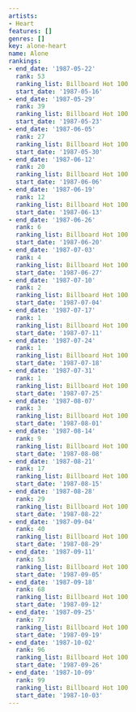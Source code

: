 ```yaml
---
artists:
- Heart
features: []
genres: []
key: alone-heart
name: Alone
rankings:
- end_date: '1987-05-22'
  rank: 53
  ranking_list: Billboard Hot 100
  start_date: '1987-05-16'
- end_date: '1987-05-29'
  rank: 39
  ranking_list: Billboard Hot 100
  start_date: '1987-05-23'
- end_date: '1987-06-05'
  rank: 27
  ranking_list: Billboard Hot 100
  start_date: '1987-05-30'
- end_date: '1987-06-12'
  rank: 20
  ranking_list: Billboard Hot 100
  start_date: '1987-06-06'
- end_date: '1987-06-19'
  rank: 12
  ranking_list: Billboard Hot 100
  start_date: '1987-06-13'
- end_date: '1987-06-26'
  rank: 6
  ranking_list: Billboard Hot 100
  start_date: '1987-06-20'
- end_date: '1987-07-03'
  rank: 4
  ranking_list: Billboard Hot 100
  start_date: '1987-06-27'
- end_date: '1987-07-10'
  rank: 2
  ranking_list: Billboard Hot 100
  start_date: '1987-07-04'
- end_date: '1987-07-17'
  rank: 1
  ranking_list: Billboard Hot 100
  start_date: '1987-07-11'
- end_date: '1987-07-24'
  rank: 1
  ranking_list: Billboard Hot 100
  start_date: '1987-07-18'
- end_date: '1987-07-31'
  rank: 1
  ranking_list: Billboard Hot 100
  start_date: '1987-07-25'
- end_date: '1987-08-07'
  rank: 3
  ranking_list: Billboard Hot 100
  start_date: '1987-08-01'
- end_date: '1987-08-14'
  rank: 9
  ranking_list: Billboard Hot 100
  start_date: '1987-08-08'
- end_date: '1987-08-21'
  rank: 17
  ranking_list: Billboard Hot 100
  start_date: '1987-08-15'
- end_date: '1987-08-28'
  rank: 29
  ranking_list: Billboard Hot 100
  start_date: '1987-08-22'
- end_date: '1987-09-04'
  rank: 40
  ranking_list: Billboard Hot 100
  start_date: '1987-08-29'
- end_date: '1987-09-11'
  rank: 53
  ranking_list: Billboard Hot 100
  start_date: '1987-09-05'
- end_date: '1987-09-18'
  rank: 68
  ranking_list: Billboard Hot 100
  start_date: '1987-09-12'
- end_date: '1987-09-25'
  rank: 77
  ranking_list: Billboard Hot 100
  start_date: '1987-09-19'
- end_date: '1987-10-02'
  rank: 96
  ranking_list: Billboard Hot 100
  start_date: '1987-09-26'
- end_date: '1987-10-09'
  rank: 99
  ranking_list: Billboard Hot 100
  start_date: '1987-10-03'
---
```



